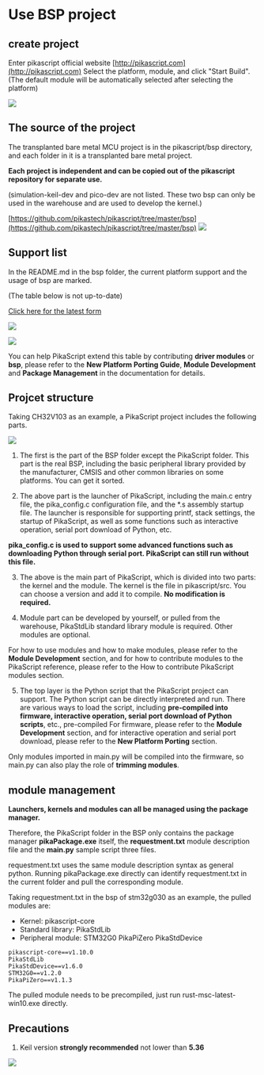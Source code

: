 # Use BSP project
## create project
Enter pikascript official website [http://pikascript.com](http://pikascript.com)
Select the platform, module, and click "Start Build".
(The default module will be automatically selected after selecting the platform)

![](https://user-images.githubusercontent.com/88232613/171087433-75476a62-ab79-4517-a7be-81683d726d81.png)

## The source of the project
The transplanted bare metal MCU project is in the pikascript/bsp directory, and each folder in it is a transplanted bare metal project.

**Each project is independent and can be copied out of the pikascript repository for separate use.**

(simulation-keil-dev and pico-dev are not listed. These two bsp can only be used in the warehouse and are used to develop the kernel.)

[https://github.com/pikastech/pikascript/tree/master/bsp](https://github.com/pikastech/pikascript/tree/master/bsp)
![](assets/1638605947761-93b30636-099f-4c7c-a432-6aae5e2d8b53.png)

## Support list
In the README.md in the bsp folder, the current platform support and the usage of bsp are marked.

(The table below is not up-to-date)

[Click here for the latest form](https://github.com/pikastech/pikascript#mcu-support)

![](assets/1639629972025-ca8fdf74-5dc2-472e-8497-5bc163bccdf4.png)

![](assets/1639629981607-43c6b771-34bf-45ac-9a66-8604f705ddff.png)

You can help PikaScript extend this table by contributing **driver modules** or **bsp**, please refer to the **New Platform Porting Guide**, **Module Development** and **Package Management** in the documentation for details.

## Projcet structure
Taking CH32V103 as an example, a PikaScript project includes the following parts.

![](https://user-images.githubusercontent.com/88232613/171087652-22dfa35b-4b1c-4248-a5b8-f57bc11e3086.png)

1. The first is the part of the BSP folder except the PikaScript folder. This part is the real BSP, including the basic peripheral library provided by the manufacturer, CMSIS and other common libraries on some platforms. You can get it sorted.

2. The above part is the launcher of PikaScript, including the main.c entry file, the pika_config.c configuration file, and the *.s assembly startup file. The launcher is responsible for supporting printf, stack settings, the startup of PikaScript, as well as some functions such as interactive operation, serial port download of Python, etc.

**pika_config.c is used to support some advanced functions such as downloading Python through serial port. PikaScript can still run without this file.**

3. The above is the main part of PikaScript, which is divided into two parts: the kernel and the module. The kernel is the file in pikascript/src. You can choose a version and add it to compile. **No modification is required.**



4. Module part can be developed by yourself, or pulled from the warehouse, PikaStdLib standard library module is required. Other modules are optional.

For how to use modules and how to make modules, please refer to the **Module Development** section, and for how to contribute modules to the PikaScript reference, please refer to the How to contribute PikaScript modules section.



5. The top layer is the Python script that the PikaScript project can support. The Python script can be directly interpreted and run. There are various ways to load the script, including **pre-compiled into firmware, interactive operation, serial port download of Python scripts**, etc., pre-compiled For firmware, please refer to the **Module Development** section, and for interactive operation and serial port download, please refer to the **New Platform Porting** section.

Only modules imported in main.py will be compiled into the firmware, so main.py can also play the role of **trimming modules**.

## module management
**Launchers, kernels and modules can all be managed using the package manager.**

Therefore, the PikaScript folder in the BSP only contains the package manager **pikaPackage.exe** itself, the **requestment.txt** module description file and the **main.py** sample script three files.

requestment.txt uses the same module description syntax as general python. Running pikaPackage.exe directly can identify requestment.txt in the current folder and pull the corresponding module.


Taking requestment.txt in the bsp of stm32g030 as an example, the pulled modules are:

- Kernel: pikascript-core
- Standard library: PikaStdLib
- Peripheral module: STM32G0 PikaPiZero PikaStdDevice
````
pikascript-core==v1.10.0
PikaStdLib
PikaStdDevice==v1.6.0
STM32G0==v1.2.0
PikaPiZero==v1.1.3
````
The pulled module needs to be precompiled, just run rust-msc-latest-win10.exe directly.

## Precautions

1. Keil version **strongly recommended** not lower than **5.36**

![](assets/1641372084863-db6426eb-b3cc-454d-b14a-5338818d01aa.png)
